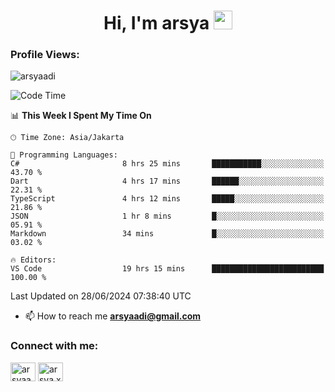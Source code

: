 <h1 align="center">Hi, I'm arsya 
  <img src="https://media.giphy.com/media/hvRJCLFzcasrR4ia7z/giphy.gif" width="30px"/>
</h1>

<p align="left"> <h3>Profile Views:</h3> <img src="https://komarev.com/ghpvc/?username=arsyaadi&label=Profile%20views&color=0e75b6&style=flat" alt="arsyaadi" /> </p>

<!--START_SECTION:waka-->
![Code Time](http://img.shields.io/badge/Code%20Time-2%2C855%20hrs%2048%20mins-blue)

📊 **This Week I Spent My Time On** 

```text
🕑︎ Time Zone: Asia/Jakarta

💬 Programming Languages: 
C#                       8 hrs 25 mins       ███████████░░░░░░░░░░░░░░   43.70 % 
Dart                     4 hrs 17 mins       ██████░░░░░░░░░░░░░░░░░░░   22.31 % 
TypeScript               4 hrs 12 mins       █████░░░░░░░░░░░░░░░░░░░░   21.86 % 
JSON                     1 hr 8 mins         █░░░░░░░░░░░░░░░░░░░░░░░░   05.91 % 
Markdown                 34 mins             █░░░░░░░░░░░░░░░░░░░░░░░░   03.02 % 

🔥 Editors: 
VS Code                  19 hrs 15 mins      █████████████████████████   100.00 % 
```


 Last Updated on 28/06/2024 07:38:40 UTC
<!--END_SECTION:waka-->

- 📫 How to reach me **arsyaadi@gmail.com**


<h3 align="left">Connect with me:</h3>
<p align="left">
<a href="https://linkedin.com/in/arsyaadi" target="blank"><img align="center" src="https://raw.githubusercontent.com/rahuldkjain/github-profile-readme-generator/master/src/images/icons/Social/linked-in-alt.svg" alt="arsyaadi" height="30" width="40" /></a>
<a href="https://fb.com/arsya.xkz" target="blank"><img align="center" src="https://raw.githubusercontent.com/rahuldkjain/github-profile-readme-generator/master/src/images/icons/Social/facebook.svg" alt="arsya.xkz" height="30" width="40" /></a>
</p>
